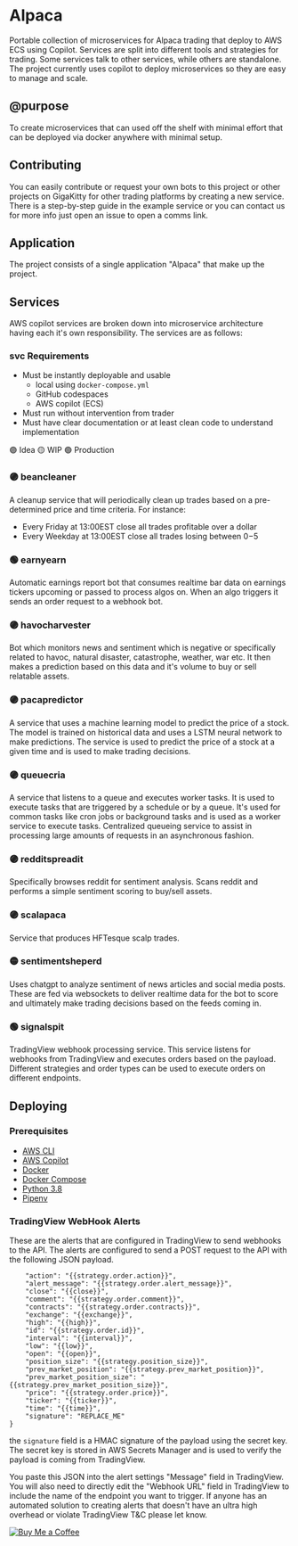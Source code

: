 # Alpaca

Portable collection of microservices for Alpaca trading that deploy to AWS ECS using Copilot. Services are split into different tools and strategies for trading. Some services talk to other services, while others are standalone. The project currently uses copilot to deploy microservices so they are easy to manage and scale.

## @purpose
To create microservices that can used off the shelf with minimal effort that can be deployed via docker anywhere with minimal setup.

## Contributing 
You can easily contribute or request your own bots to this project or other projects on GigaKitty for other trading platforms by creating a new service. There is a step-by-step guide in the example service or you can contact us for more info just open an issue to open a comms link.

## Application
The project consists of a single application "Alpaca" that make up the project.

## Services
AWS copilot services are broken down into microservice architecture having each it's own responsibility. The services are as follows:

### svc Requirements
- Must be instantly deployable and usable
    - local using `docker-compose.yml`
    - GitHub codespaces
    - AWS copilot (ECS)
- Must run without intervention from trader
- Must have clear documentation or at least clean code to understand implementation

🟣 Idea
🟡 WIP
🟢 Production

### 🟣 beancleaner
A cleanup service that will periodically clean up trades based on a pre-determined price and time criteria.
For instance:
- Every Friday at 13:00EST close all trades profitable over a dollar 
- Every Weekday at 13:00EST close all trades losing between $0-$5

### 🟢 earnyearn
Automatic earnings report bot that consumes realtime bar data on earnings tickers upcoming or passed to process algos on. When an algo triggers it sends an order request to a webhook bot.

### 🟣 havocharvester
Bot which monitors news and sentiment which is negative or specifically related to havoc, natural disaster, catastrophe, weather, war etc. It then makes a prediction based on this data and it's volume to buy or sell relatable assets.

### 🟣 pacapredictor
A service that uses a machine learning model to predict the price of a stock. The model is trained on historical data and uses a LSTM neural network to make predictions. The service is used to predict the price of a stock at a given time and is used to make trading decisions.

### 🟣 queuecria 
A service that listens to a queue and executes worker tasks. It is used to execute tasks that are triggered by a schedule or by a queue. It's used for common tasks like cron jobs or background tasks and is used as a worker service to execute tasks. Centralized queueing service to assist in processing large amounts of requests in an asynchronous fashion.

### 🟣 redditspreadit
Specifically browses reddit for sentiment analysis. Scans reddit and performs a simple sentiment scoring to buy/sell assets.

### 🟣 scalapaca
Service that produces HFTesque scalp trades.

### 🟡 sentimentsheperd

Uses chatgpt to analyze sentiment of news articles and social media posts. These are fed via websockets to deliver realtime data for the bot to score and ultimately make trading decisions based on the feeds coming in.

### 🟢 signalspit

TradingView webhook processing service. This service listens for webhooks from TradingView and executes orders based on the payload. Different strategies and order types can be used to execute orders on different endpoints.

## Deploying

### Prerequisites

- [AWS CLI](https://docs.aws.amazon.com/cli/latest/userguide/install-cliv2.html)
- [AWS Copilot](https://aws.github.io/copilot-cli/docs/getting-started/install/)
- [Docker](https://docs.docker.com/get-docker/)
- [Docker Compose](https://docs.docker.com/compose/install/)
- [Python 3.8](https://www.python.org/downloads/)
- [Pipenv](https://pipenv.pypa.io/en/latest/install/#installing-pipenv)

### TradingView WebHook Alerts

These are the alerts that are configured in TradingView to send webhooks to the API. The alerts are configured to send a POST request to the API with the following JSON payload.

```{
    "action": "{{strategy.order.action}}",
    "alert_message": "{{strategy.order.alert_message}}",
    "close": "{{close}}",
    "comment": "{{strategy.order.comment}}",
    "contracts": "{{strategy.order.contracts}}",
    "exchange": "{{exchange}}",
    "high": "{{high}}",
    "id": "{{strategy.order.id}}",
    "interval": "{{interval}}",
    "low": "{{low}}",
    "open": "{{open}}",
    "position_size": "{{strategy.position_size}}",
    "prev_market_position": "{{strategy.prev_market_position}}",
    "prev_market_position_size": "{{strategy.prev_market_position_size}}",
    "price": "{{strategy.order.price}}",
    "ticker": "{{ticker}}",
    "time": "{{time}}",
    "signature": "REPLACE_ME"
}
```

the `signature` field is a HMAC signature of the payload using the secret key. The secret key is stored in AWS Secrets Manager and is used to verify the payload is coming from TradingView.

You paste this JSON into the alert settings "Message" field in TradingView. You will also need to directly edit the "Webhook URL" field in TradingView to include the name of the endpoint you want to trigger. If anyone has an automated solution to creating alerts that doesn't have an ultra high overhead or violate TradingView T&C please let know.

[![Buy Me a Coffee](https://img.buymeacoffee.com/button-api/?text=Buy%20me%20a%20coffee&emoji=&slug=gigakitty&button_colour=FFDD00&font_colour=000000&font_family=Cookie&outline_colour=000000&coffee_colour=ffffff)](https://www.buymeacoffee.com/gigakitty)
